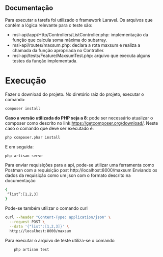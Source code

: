 ## Documentação 

Para executar a tarefa foi utilizado o framework Laravel. Os arquivos que contêm a lógica relevante para o teste são: 
 * msl-api/app/Http/Controllers/ListController.php: implementação da função que calcula soma máxima do subarray.
 * msl-api/routes/maxsum.php: declara a rota maxsum e realiza a chamada da função apropriada no Controller.
 * msl-api/tests/Feature/MaxsumTest.php: arquivo que executa alguns testes da função implementada.

# Execução 
Fazer o download do projeto. No diretório raiz do projeto, executar o comando:

```bash
composer install
```
**Caso a versão utilizada do PHP seja a 8**: pode ser necessário atualizar o composer como descrito no link:https://getcomposer.org/download/. Neste caso o comando que deve ser executado é: 
```bash
php composer.phar install
```

E em seguida:
```bash
php artisan serve
```


Para enviar requisições para a api, pode-se utilizar uma ferramenta como Postman com a requisição 
post http://localhost:8000/maxsum
Enviando os dados da requisição como um json com o formato descrito na documentação 
```bash
{
 “list”:[1,2,3]
}
```
Pode-se também utilizar o comando curl 
```bash
curl --header "Content-Type: application/json" \
  --request POST \
  --data '{"list":[1,2,3]}' \
  http://localhost:8000/maxsum
```
Para executar o arquivo de teste utiliza-se o comando 
	
```bash
    php artisan test 
```

